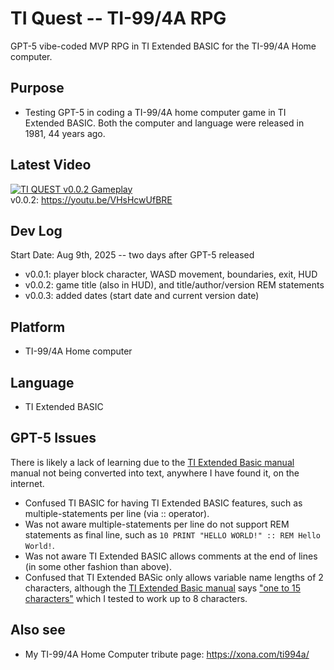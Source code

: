# TI Quest -- TI-99/4A RPG
GPT-5 vibe-coded MVP RPG in TI Extended BASIC for the TI-99/4A Home computer.

## Purpose
- Testing GPT-5 in coding a TI-99/4A home computer game in TI Extended BASIC. Both the computer and language were released in 1981, 44 years ago.

## Latest Video
[![TI QUEST v0.0.2 Gameplay](https://img.youtube.com/vi/VHsHcwUfBRE/0.jpg)](https://www.youtube.com/watch?v=VHsHcwUfBRE)  
v0.0.2: https://youtu.be/VHsHcwUfBRE

## Dev Log
Start Date: Aug 9th, 2025 -- two days after GPT-5 released
- v0.0.1: player block character, WASD movement, boundaries, exit, HUD
- v0.0.2: game title (also in HUD), and title/author/version REM statements
- v0.0.3: added dates (start date and current version date)

## Platform
- TI-99/4A Home computer

## Language
- TI Extended BASIC

## GPT-5 Issues
There is likely a lack of learning due to the [TI Extended Basic manual](https://archive.org/details/ti-extended-basic-1981) manual not being converted into text, anywhere I have found it, on the internet.
- Confused TI BASIC for having TI Extended BASIC features, such as multiple-statements per line (via :: operator).
- Was not aware multiple-statements per line do not support REM statements as final line, such as ```10 PRINT "HELLO WORLD!" :: REM Hello World!```.
- Was not aware TI Extended BASIC allows comments at the end of lines (in some other fashion than above).
- Confused that TI Extended BASic only allows variable name lengths of 2 characters, although the [TI Extended Basic manual](https://archive.org/details/ti-extended-basic-1981) says ["one to 15 characters"](https://archive.org/details/ti-extended-basic-1981/page/n19/mode/2up) which I tested to work up to 8 characters.

## Also see
- My TI-99/4A Home Computer tribute page: https://xona.com/ti994a/
